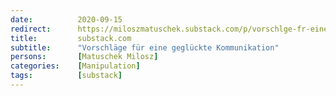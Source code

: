 ```yaml
---
date:          2020-09-15
redirect:      https://miloszmatuschek.substack.com/p/vorschlge-fr-eine-geglckte-kommunikation
title:         substack.com
subtitle:      "Vorschläge für eine geglückte Kommunikation"
persons:       [Matuschek Milosz]
categories:    [Manipulation]
tags:          [substack]
---
```

